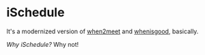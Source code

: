 # iSchedule

It's a modernized version of [when2meet](https://www.when2meet.com) and [whenisgood](https://whenisgood.net), basically.

_Why iSchedule?_ Why not!
